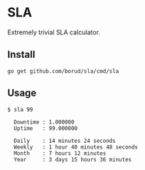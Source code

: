 # SLA

Extremely trivial SLA calculator.

## Install

    go get github.com/borud/sla/cmd/sla

## Usage

    $ sla 99

      Downtime : 1.000000
      Uptime   : 99.000000

      Daily    : 14 minutes 24 seconds
      Weekly   : 1 hour 40 minutes 48 seconds
      Month    : 7 hours 12 minutes
      Year     : 3 days 15 hours 36 minutes
